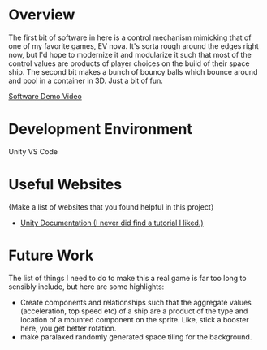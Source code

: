 # Overview

The first bit of software in here is a control mechanism mimicking that of one of my favorite games, EV nova. It's sorta rough around the edges right now, but I'd hope to modernize it and modularize it such that most of the control values are products of player choices on the build of their space ship. The second bit makes a bunch of bouncy balls which bounce around and pool in a container in 3D. Just a bit of fun.

[Software Demo Video](http://youtube.link.goes.here)

# Development Environment

Unity
VS Code

# Useful Websites

{Make a list of websites that you found helpful in this project}
* [Unity Documentation (I never did find a tutorial I liked.)](https://docs.unity3d.com/Manual/index.html)

# Future Work
The list of things I need to do to make this a real game is far too long to sensibly include, but here are some highlights:
* Create components and relationships such that the aggregate values (acceleration, top speed etc) of a ship are a product of the type and location of a mounted component on the sprite. Like, stick a booster here, you get better rotation.
* make paralaxed randomly generated space tiling for the background.